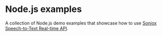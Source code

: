 # Node.js examples

A collection of Node.js demo examples that showcase how to use [Soniox Speech-to-Text Real-time API](https://soniox.com/docs/speech-to-text/api-reference).

